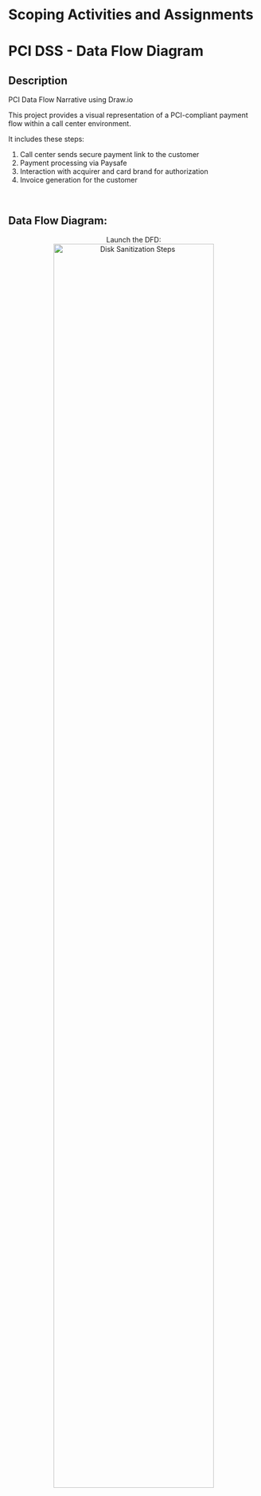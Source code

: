 <h1>Scoping Activities and Assignments</a> <a </a></h1>
<h1>PCI DSS - Data Flow Diagram</h1>

<h2>Description</h2>
PCI Data Flow Narrative using Draw.io

This project provides a visual representation of a PCI-compliant payment flow within a call center environment. 

It includes these steps:

1. Call center sends secure payment link to the customer
2. Payment processing via Paysafe
3. Interaction with acquirer and card brand for authorization
4. Invoice generation for the customer
<br />


<h2>Data Flow Diagram:</h2>

<p align="center">
Launch the DFD: <br/>
<img src="https://i.imgur.com/vk3p8Ay.png" height="80%" width="80%" alt="Disk Sanitization Steps"/>

